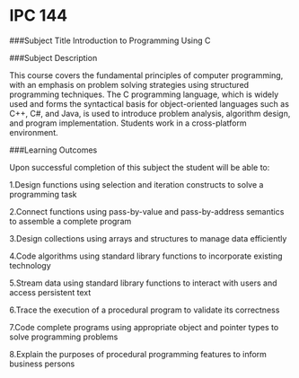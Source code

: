 # IPC 144

###Subject Title
Introduction to Programming Using C


###Subject Description

This course covers the fundamental principles of computer programming, with an emphasis on problem solving strategies 
using structured programming techniques. The C programming language, which is widely used and forms the syntactical basis 
for object-oriented languages such as C++, C#, and Java, is used to introduce problem analysis, algorithm design, and program 
implementation. Students work in a cross-platform environment.


###Learning Outcomes

Upon successful completion of this subject the student will be able to:

1.Design functions using selection and iteration constructs to solve a programming task

2.Connect functions using pass-by-value and pass-by-address semantics to assemble a complete program

3.Design collections using arrays and structures to manage data efficiently

4.Code algorithms using standard library functions to incorporate existing technology

5.Stream data using standard library functions to interact with users and access persistent text

6.Trace the execution of a procedural program to validate its correctness 

7.Code complete programs using appropriate object and pointer types to solve programming problems

8.Explain the purposes of procedural programming features to inform business persons


